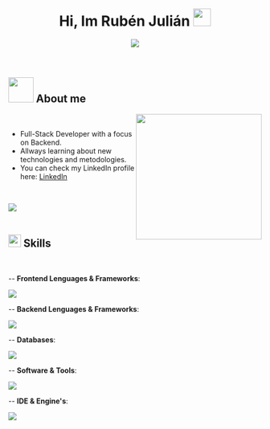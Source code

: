 <h1 align="center"><b>Hi, Im Rubén Julián</b> <img src="https://media.giphy.com/media/hvRJCLFzcasrR4ia7z/giphy.gif" width="35"></h1>

<p align="center">
  <a href="https://github.com/DenverCoder1/readme-typing-svg"><img src="https://readme-typing-svg.herokuapp.com?font=Time+New+Roman&color=cyan&size=25&center=true&vCenter=true&width=600&height=100&lines=Welcome+to+my+GitHub+profile;Passionate+about+programming,+technology,+and+continuous+learning."></a>
</p>

<br>

## <picture><img src="https://media.giphy.com/media/jpVnC65DmYeyRL4LHS/giphy.gif" width="50px"></picture> **About me**

<picture><img align="right" src="https://media.giphy.com/media/l3vR85PnGsBwu1PFK/giphy.gif" width="250px"></picture>

<br>

- Full-Stack Developer with a focus on Backend.
- Allways learning about new technologies and metodologies.
- You can check my LinkedIn profile here: [LinkedIn](https://www.linkedin.com/public-profile/settings?trk=d_flagship3_profile_self_view_public_profile)

<br>

<img src="https://user-images.githubusercontent.com/73097560/115834477-dbab4500-a447-11eb-908a-139a6edaec5c.gif"><br><br>

## <img src="https://media2.giphy.com/media/QssGEmpkyEOhBCb7e1/giphy.gif?cid=ecf05e47a0n3gi1bfqntqmob8g9aid1oyj2wr3ds3mg700bl&rid=giphy.gif" width ="25"><b> Skills</b>
<br>

<p align="center">

-- **Frontend Lenguages & Frameworks**:
  
<a href="https://skillicons.dev">
    <img src="https://skillicons.dev/icons?i=html,css,js,ts,react,bootstrap," />
  </a>
  
<br>
   
-- **Backend Lenguages & Frameworks**:
  
<a href="https://skillicons.dev">
    <img src="https://skillicons.dev/icons?i=java,spring,hibernate,py,php,laravel,cs" />
  </a>

<br>

-- **Databases**:

 <a href="https://skillicons.dev">
    <img src="https://skillicons.dev/icons?i=mysql,mongodb" />
  </a>

<br>

-- **Software & Tools**:

 <a href="https://skillicons.dev">
    <img src="https://skillicons.dev/icons?i=git,github,selenium,ps,figma,linux,postman" />
  </a>

<br>

-- **IDE & Engine's**:

 <a href="https://skillicons.dev">
    <img src="https://skillicons.dev/icons?i=vscode,idea,eclipse,godot" />
  </a>

<br>

</p>
